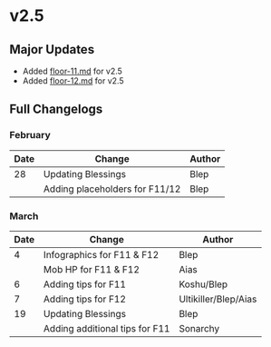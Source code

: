 # v2.5

## Major Updates

* Added [floor-11.md](<../../floors/spire/floor-11.md> "mention") for v2.5
* Added [floor-12.md](../../floors/spire/floor-12.md "mention") for v2.5

## Full Changelogs

### February

| Date | Change                         | Author |
| ---- | ------------------------------ | ------ |
| 28   | Updating Blessings             | Blep   |
|      | Adding placeholders for F11/12 | Blep   |

### March

| Date | Change                         | Author               |
| ---- | ------------------------------ | -------------------- |
| 4    | Infographics for F11 & F12     | Blep                 |
|      | Mob HP for F11 & F12           | Aias                 |
| 6    | Adding tips for F11            | Koshu/Blep           |
| 7    | Adding tips for F12            | Ultikiller/Blep/Aias |
| 19   | Updating Blessings             | Blep                 |
|      | Adding additional tips for F11 | Sonarchy             |
